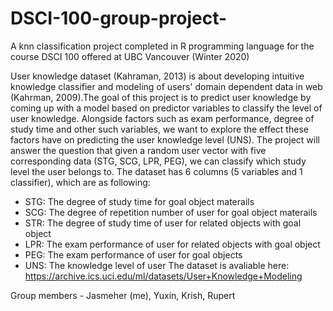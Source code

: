 # DSCI-100-group-project-

A knn classification project completed in R programming language for the course DSCI 100 offered at UBC Vancouver (Winter 2020)

User knowledge dataset (Kahraman, 2013) is about developing intuitive knowledge classifier and modeling of users' domain dependent data in web (Kahrman, 2009).The goal of this project is to predict user knowledge by coming up with a model based on predictor variables to classify the level of user knowledge. Alongside factors such as exam performance, degree of study time and other such variables, we want to explore the effect these factors have on predicting the user knowledge level (UNS). The project will answer the question that given a random user vector with five corresponding data (STG, SCG, LPR, PEG), we can classify which study level the user belongs to. The dataset has 6 columns (5 variables and 1 classifier), which are as following:

- STG: The degree of study time for goal object materails
- SCG: The degree of repetition number of user for goal object materails
- STR: The degree of study time of user for related objects with goal object
- LPR: The exam performance of user for related objects with goal object
- PEG: The exam performance of user for goal objects
- UNS: The knowledge level of user
The dataset is avaliable here: https://archive.ics.uci.edu/ml/datasets/User+Knowledge+Modeling

Group members - Jasmeher (me), Yuxin, Krish, Rupert
